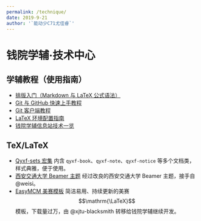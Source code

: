```yaml
---
permalink: /technique/
date: 2019-9-21
author: '`能动少C71尤佳睿`'
---
```


# 钱院学辅·技术中心

## <i class="fa fa-sticky-note"></i> 学辅教程（使用指南）

- [排版入门（Markdown 与 LaTeX 公式语法）](/2019/10/04/typeset-beginner)
- [Git 与 GitHub 快速上手教程](/2019/09/13/git-github-tutorial)
- [Git 客户端教程](/2019/10/01/git-client)
- [LaTeX 环境配置指南](/2019/10/01/latex-download)
- [钱院学辅信息站技术一览](2019/10/12/website-tech-list)

## <i class="fa fa-keyboard-o"></i> TeX/LaTeX
- [Qyxf-sets 宏集](https://github.com/qyxf/qyxf-sets) 内含 `qyxf-book`、`qyxf-note`、`qyxf-notice` 等多个文档类，样式典雅，便于使用。
- [西安交通大学 Beamer 主题](https://github.com/qyxf/beamerthemexjtu) 经过改良的西安交通大学 Beamer 主题，接手自 @weisi。
- [EasyMCM 美赛模板](https://github.com/qyxf/easymcm) 简洁易用、持续更新的美赛 $$\mathrm{\LaTeX}$$ 模板，下载量过万，由 @xjtu-blacksmith 转移给钱院学辅继续开发。
